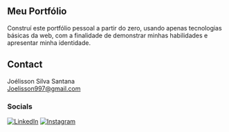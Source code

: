 

## Meu Portfólio

Construí este portfólio pessoal a partir do zero, usando apenas tecnologias básicas da web, com a finalidade de demonstrar minhas habilidades e apresentar minha identidade.
<!-- CONTACT -->
## Contact

Joélisson Silva Santana <br>
Joelisson997@gmail.com

### Socials

[![LinkedIn](https://img.shields.io/badge/LinkedIn-0077B5?style=for-the-badge&logo=linkedin&logoColor=white)](https://www.linkedin.com/in/jo%C3%A9lisson-santana/) [![Instagram](https://img.shields.io/badge/Instagram-E4405F?style=for-the-badge&logo=instagram&logoColor=white)](https://instagram.com/whosjoelisson)

